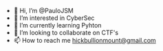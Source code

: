 - 👋 Hi, I’m @PauloJSM
- 👀 I’m interested in CyberSec
- 🌱 I’m currently learning Pyhton
- 💞️ I’m looking to collaborate on CTF's
- 📫 How to reach me hickbullionmount@gmail.com

<!---
PauloJSM/PauloJSM is a ✨ special ✨ repository because its `README.md` (this file) appears on your GitHub profile.
You can click the Preview link to take a look at your changes.
--->
